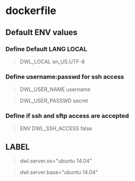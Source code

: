 # dockerfile

## Default ENV values

### Define Default LANG LOCAL
> DWL_LOCAL en_US.UTF-8

### Define username:passwd for ssh access
> DWL_USER_NAME username

> DWL_USER_PASSWD secret

### Define if ssh and sftp access are accepted
> ENV DWL_SSH_ACCESS false

## LABEL
> dwl.server.os="ubuntu 14.04"

> dwl.server.base="ubuntu 14.04"
